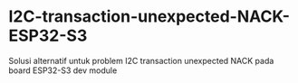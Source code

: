 # I2C-transaction-unexpected-NACK-ESP32-S3
Solusi alternatif untuk problem I2C transaction unexpected NACK pada board ESP32-S3 dev module
